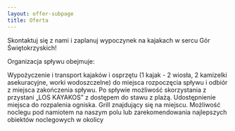 ```yaml
---
layout: offer-subpage
title: Oferta
---
```



Skontaktuj się z nami i zaplanuj wypoczynek na kajakach w sercu Gór Świętokrzyskich!

Organizacja spływu obejmuje: 

Wypożyczenie i transport kajaków i osprzętu (1 kajak - 2 wiosła, 2 kamizelki asekuracyjne, worki wodoszczelne) do miejsca rozpoczęcia spływu i odbiór z miejsca zakończenia spływu. Po spływie możliwość skorzystania z przystani „LOS KAYAKOS” z dostępem do stawu z plażą. Udostępnienie miejsca do rozpalenia ogniska. Grill znajdujący się na miejscu. Możliwość noclegu pod namiotem na naszym polu lub zarekomendowania najlepszych obiektów noclegowych w okolicy